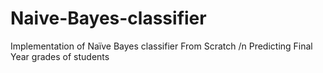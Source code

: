 # Naive-Bayes-classifier
Implementation of Naïve Bayes classifier From Scratch 
/n
Predicting Final Year grades of students
